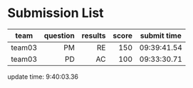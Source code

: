 # Submission List
team    | question  | results  | score | submit time
------|-----:|-----:| ----:|-----
team03 | PM | RE | 150 | 09:39:41.54
team03 | PD | AC | 100 | 09:33:30.71


update time:  9:40:03.36 
